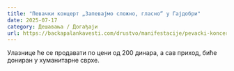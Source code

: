 ```yaml
---
title: "Певачки концерт „Запевајмо сложно, гласно“ у Гајдобри"
date: 2025-07-17
category: Дешавања / Догађаји
url: https://backapalankavesti.com/drustvo/manifestacije/pevacki-koncert-zapevajmo-slozno-glasno-u-gajdobri/
---
```


Улазнице ће се продавати по цени од 200 динара, а сав приход, биће дониран у хуманитарне сврхе.
